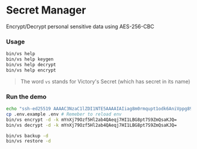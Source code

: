 # Secret Manager

Encrypt/Decrypt personal sensitive data using AES-256-CBC

### Usage

```bash
bin/vs help
bin/vs help keygen
bin/vs help decrypt
bin/vs help encrypt
```

> The word `vs` stands for Victory's Secret (which has secret in its name)

### Run the demo

```bash
echo "ssh-ed25519 AAAAC3NzaC1lZDI1NTE5AAAAIAIiag8m0rmqupt1odk6AniVppg89Z3/eTdVf3Ur7xls moonlight8978@gmail.com" > ~/.ssh/moonlight.pub
cp .env.example .env # Remeber to reload env
bin/vs encrypt -d -k mYnXj79Ozf5Hl2ab4QAeqj7HI1LBG8pt7S9ZmQsaKJQ=
bin/vs decrypt -d -k mYnXj79Ozf5Hl2ab4QAeqj7HI1LBG8pt7S9ZmQsaKJQ=

bin/vs backup -d
bin/vs restore -d
```
